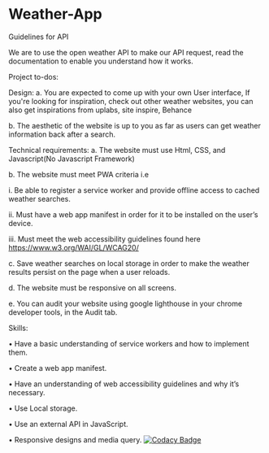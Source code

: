 # Weather-App
Guidelines for API

We are to use the open weather API to make our API request, read the documentation to enable you understand how it works.

Project to-dos:

Design:
a. You are expected to come up with your own User interface, If you're looking for inspiration, check out other weather websites, you can also get inspirations from uplabs, site inspire, Behance

b. The aesthetic of the website is up to you as far as users can get weather information back after a search.

Technical requirements:
a. The website must use Html, CSS, and Javascript(No Javascript Framework)

b. The website must meet PWA criteria i.e

i. Be able to register a service worker and provide offline access to cached weather searches.

ii. Must have a web app manifest in order for it to be installed on the user’s device.

iii. Must meet the web accessibility guidelines found here https://www.w3.org/WAI/GL/WCAG20/

c. Save weather searches on local storage in order to make the weather results persist on the page when a user reloads.

d. The website must be responsive on all screens.

e. You can audit your website using google lighthouse in your chrome developer tools, in the Audit tab.

Skills:

• Have a basic understanding of service workers and how to implement them.

• Create a web app manifest.

• Have an understanding of web accessibility guidelines and why it’s necessary.

• Use Local storage.

• Use an external API in JavaScript.

• Responsive designs and media query.
[![Codacy Badge](https://api.codacy.com/project/badge/Grade/fcf8d1c5c16a4b119d3d5b459748624d)](https://app.codacy.com/manual/Johnny2020Ade/Weather-App?utm_source=github.com&utm_medium=referral&utm_content=Johnny2020Ade/Weather-App&utm_campaign=Badge_Grade_Settings)           
